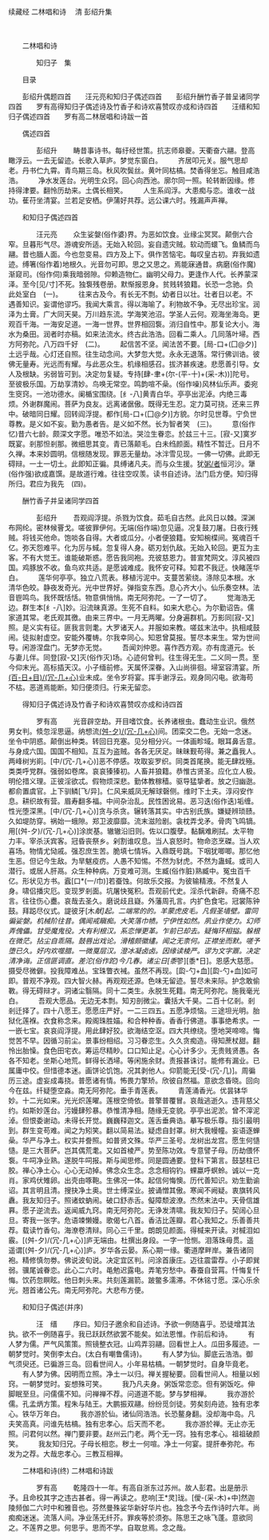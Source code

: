 续藏经   二林唱和诗
　清 彭绍升集

　　 

　　二林唱和诗

　　　　知归子　集

　　目录

　　彭绍升偶题四首　　汪元亮和知归子偶述四首　　彭绍升酬竹香子普呈诸同学四首　　罗有高得知归子偶述诗及竹香子和诗欢喜赞叹亦成和诗四首　　汪缙和知归子偶述四首　　罗有高二林居唱和诗跋一首

　　偶述四首

　　　　彭绍升
　　畴昔事诗书。每纡经世策。抗志师皋夔。天衢奋六翮。登高瞰浮云。一去无留迹。长歌入草庐。梦觉东窗白。
　　齐居叩元关。服气思却老。丹书伫九霄。青鸟期三岛。秋风吹鬓丝。黄叶同枯槁。焚香得坐忘。触目咸浩浩。
　　净水发莲台。光明生众窍。回心向西池。廓尔同一照。轮转断因缘。修持得津要。翻怜历劫来。土偶长相笑。
　　人生系阎浮。大患痴与恋。谁收一战功。萑苻坐清宴。兰若足安栖。伊蒲好共荐。远公课六时。残漏声声禅。

　　和知归子偶述四首

　　　　汪元亮
　　众生娑媻(俗作婆)界。为恶如饮食。业缘尘冥冥。颠倒六合窄。旦暮形气尽。游魂安所适。无始入轮回。妄自遗灾贼。软动而蠉飞。鱼鳞而鸟翮。昔也腼人面。今也忽变易。四方及上下。俱作苦恼宅。每叹皇古初。弃我如遗迹。缚箸(俗作着)地根久。光音勿可即。思之又思之。焉能寐通昔。病磨(俗作魔)渐窥司。(俗作伺)乘我暗弱隙。仰赖造物仁。幽明父母力。更逢作人代。长养蒙深泽。至今[见/寸]不死。独袌残卷册。默惭报恩身。贫贱转狼籍。长恐一念驰。负此处室白　(一)。
　　往来古及今。有长无不剽。幼者日以壮。壮者日以老。不遇善知识。妄谓他谬巧。我闻大乘言。得以海喻了。利物故不争。无尽出珍宝。润泽为土膏。广大同天昊。万川趋东流。学海笑池沼。学圣人云何。观海坐海岛。更观百千海。一海安足道。一海一世界。世界相回袌。消归自性中。那复论大小。海水为桑田。润者时亦稿。如来法流水。终古此浩浩。回看二乘人。几同落叶埽。西方阿弥陀。八万四千好　(二)。
　　起信苦不坚。闻法苦不要。[局-口+(囗@夕)]土远乎哉。心灯还自照。往生动念间。大梦忽大觉。永永无退落。常行佛训诰。彼佛无量寿。光远而有耀。与此恶众生。机缘相感召。拔济甚疾速。悲愿善引导。女人及根缺。劣弱皆可到。决定勿复疑。专持[肆-聿+(尔-(平-十)+(采-木))]陀号。至彼极乐国。万劫享清妙。鸟唤无常空。鸣韵喧不喿。(俗作噪)风林仙乐声。委宛生窔窍。一池功德水。阑楯宝围绕。[纟-八]黄青白华。亭亭出泥淖。内绝三毒烦。外谢群魔闹。菩萨为良友。远离诸倨傲。既得无生忍。定力莫可挠。还来三界中。破暗同日耀。回转阎浮提。都作[局-口+(囗@夕)]方貌。尔时见世尊。宁负世尊教。是义如不妄。勤为愚者告。是义如不然。长为智者笑　(三)。
　　意(俗作忆)昔六七龄。颇深文字愿。唯恐不如法。哭泣生眷恋。於兹三十三。[寂-又]寞岁既宴。剎那怛剎那。微细思其变。青已落颠毛。白未绉颜面。精性不暂迁。日月不久禅。本来妙圆明。信根随发现。罪恶无量劫。冰泮雪见现。一佛一切佛。此即无碍辩。一土一切土。此即知正徧。具缚诸凡夫。而与众生援。犹[粥/者](俗作煮)恒河沙。犟(俗作强)欲成嘉馔。是故道行难。往往空叹羡。读书自述诗。法门启方便。知归得所归。君应为我先　(四)。

　　酬竹香子并呈诸同学四首

　　　　彭绍升
　　吾观阎浮提。杀戮为饮食。茹毛自古然。此风日以棘。深渊布网纶。密林候罾戈。嗟彼罪伊何。无端(俗作端)忽见逼。况复鼓刀屠。日夜行残贼。将钱买他命。饱啖各自得。大者或瓜分。小者便狼籍。安知椀楪间。冤魂百千亿。弥天怨难平。化为厉与蜮。忽复得人身。砺刃划仇敌。无始入轮回。更互为主客。不有大觉王。谁能破斯惑。愿告我同袍。充彼慈恩力。普宣梵网文。淳风被四国。鸡豚放不收。鱼鸟欢共适。是愿诚难成。我怀安可释。知君不我迂。快睹莲华白。
　　莲华何亭亭。独立八荒表。移植污泥中。支蔓苦萦绕。涤除见本根。水清华色皎。静夜发奇光。光中世界好。弹指变东西。息心齐大小。仙乐奏空林。法音鬯鸣鸟。我怀既恬恬。物意俱悄悄。南无阿弥陀。一了一切了。
　　觉海浩无边。群生本[纟-八]妙。沿流昧真源。生死不自料。如来大悲心。为尔勤诏告。儒家道其常。老氏观其徼。由来三界中。一月无两曜。分身遍群机。万影同[寂-又]照。是义实有征。匪我言则耄。大罗诸天人。并服如来教。嗟兹末法中。执相咸鼓闹。徒拟射虚空。安能外覆帱。尔我幸同心。知恩曾莫报。誓尽本来生。常为世间导。闲游涅盘门。无梦亦无觉。
　　吾闻刘仲恩。喜作西方观。亦有庞道元。长与妻儿伴。同登[寂-又]灭(俗作灭)场。心迹何曾判。往生得无生。二义同一贯。至今仰末光。高标插天汉。小子缅前修。天属怀深眷。入山尚徘徊。埽室容清宴。所[(百-日+目)/(冗-几+心)](俗作忧)业未成。坐令岁将宴。挥手谢浮云。观身同闪电。欲海苟不枯。恶道焉能断。知归便须归。行来无留恋。

　　得知归子偶述诗及竹香子和诗欢喜赞叹亦成和诗四首

　　　　罗有高
　　光音辟空劫。开目嗜饮食。长养诸根虫。蠢动生业识。俄然男女判。倐忽淫思逼。纳想流[(舛-夕)/(冗-几+心)](俗作爱)间。团栾交二色。无始一念迷。坐令中阴惑。颠倒出种类。转回日充塞。见分相分兴。一体画畛域。眼耳鼻舌意。与身成六国。国国不相知。互互为盗贼。各各无厌足。昧昧觐苟得。兼之矗我人。两峰树屴崱。[中/(冗-几+心)]恶不停感。攻取妄罗织。同类首尾换。能无肆戕殛。类类呼党群。强弱如卷席。哀哀獉獉初。人畜并狼籍。恭惟古贤圣。应化立人极。明伦措义理。正彼淫欲忒。假物烦深悲。勤体教稼穑。驱导猛挚者。放之归幽逖。都俞置虞官。上下驯鳞[飞/异]。仁风来威凤无解球磬侧。维时下土夫。淳闷安作息。耕织故有营。眉寿翻多福。中间杂治乱。民性困讹易。恶习迭(俗作迭)垢缠。性光堕深黑。[中/(冗-几+心)]贪与杀贪。辗转落其实。中古别氏族。嫌疑辨琐赜。久如堤防穿。祸始一蛾隙。郑卫波靡靡。流末滋险剧。衾枕弄戈矛。骨肉飞鸣镝。用[(舛-夕)/(冗-几+心)]涂炭基。辙辙沿旧则。佐以口腹孽。黏黐难刷拭。太平物力丰。宰杀沃宾客。冠昏丧祭乡。剁割谁叹息。当人哀怒时。物命恣烹磔。当人欢喜场。物情尤恸戚。强忍庶生苦。脆填七情坼。入鼎既号跳。下咽犹唧唧。那忆他生恶。但记今生敌。为旱魃疫疠。人愚不知惕。不然为豺虎。不然为蛊蜮。或司人潜行。或居人肝鬲。众生种种病。万变难可测。生臧(俗作脏)熟臧中。冤虫百千亿。形状见方书。蠧[口*(一/巾)]若蚕蚀。何故乐交报。为彼输精液。不然复人身。啸侣播灾厄。变现罗剎面。坑屠快冤积。吾观前代史。淫杀代新辟。奇痛不忍言。往往伤心衋。哀哉去圣久。磨说歧且嶷。外藩周孔言。内扩色食宅。冠裳陈钟鼓。拜跽尽仪式。諟彼牙[木*献]起。二端常的的。羊蒙虎皮毛。凡假圣墙壁。雷同徧娑媻。机械阶往昔。偶闻戒瞋痴。大笑落巾帻。宁伊性如然。夙业作使力。幻师弄傀儡。甘受魔鬼役。大有利根汉。系恋惮更革。乍前已却去。疑悔环相搤。躲根在微茫。拈尘自乖隔。鼓唇出戏论。滑稽颇徽繣。闻之无柰何。正襟坐而默。嗟予堕已久。好内欢噬腊。一微戛层汉。澄冰凝卤卤。因缘读棱严。谬为文字鼏。决定清净诲。正信匪调直。差沱(俗作跎)今几春。诸尘日[黍*翏][黍*日]。恩感大慈愿。摄受尽微僻。投我障难丛。宝珠瞥衣裓。虽然不再现。[瓝-勺+血][瓝-勺+血]如可即。普观不净观。四大智火赫。再观观还源。色味无留迹。誓尽未来际。护念敢偷斁。得无碍辩才。洞诸尘翳隔。同十二类生。永脱生死籍。南无阿弥陀。施我毫光白。
　　吾观大愿品。无边无本剽。知刃剖微尘。囊括大千昊。二百十亿剎。剎剎迁择了。四十八愿王。愿愿庄严好。一二三四五。五愿净烦恼。三途坦光明。胎狱化莲褓。衣食称念来。殿阁珠胜媌。和合种种香。香香行佛道。事事绝希求。一一嵌七宝。哀哀阎浮提。用此肆好狡。欲海结空沤。四大共缭绕。堕地哭啼啼。悔觉苦不早。因循习前尘。景事纷相绍。习习眷恋生。久久贪痴造。得知蔗杖甜。翻怜出胎懆。食色田宅衣。筹运尽精眇。口口知止足。心心计多少。无贵贱贤愚。各各不知老。坐斯心地荒。鲜得长洒埽。等闲施余财。责报甚诛讨。能修有漏业。已属庸中佼。但惜德本迷。画饼论饥饱。况其剥他人。仰箭能无[受-(冗-几)]。周徧历三途。虚妄成毒挠。普愿诸有情。怖畏力擎矫。欣彼自然福。意欲念昏晓。回向今在兹。纤疑堕空淼。南无阿弥陀。垂手青莲表。
　　青莲涌香光。优昙钵华妙。十二光如来。光光炽莲曜。莲根空倚依。普擎普覆冒。哀哉逃逝久。违背慈父约。如斯妙莲台。污嫚肆殄暴。恭惟清净相。随缘无变貌。亭亭出泥淤。曾不滓泥淖。但恨委谢动。未得长开觉。巍巍释迦文。莲舌垂典诰。摹写极乐尊。指引最明到。群生变苟难。闻之为矧笑。翻以简易法。疑虑自封罩。树大我幔幢。妄语逐蝉喿。华严与净土。权实并誊照。如普贤文殊。华严三圣号。龙树出龙宫。愿生何慥慥。是三大菩萨。岂其偶荒耄。又如首棱严。势至陈功效。专意譬子母。历劫偎怀袌。牛呞净业熟。遂脱牛呞报。斯与闻思修。同是圆通要。登科下第言。鼓瑟柱已胶。禅心净土心。心心无动掉。佛念众生念。念念相钩钓。蜾蠃呼螟蛉。诚以一克肖。家鸡伏雉卵。出壳由啄鞄。生佛况一体。起信何悔懊。历代善知识。劝生勤谕诏。其言明且清。搜抉净土奥。世士缚深业。披诵憎其傲。寒闻不阙疑。衷旗转风纛。我友知归子。照诸蚊蚋闹。破口舒赤舌。儗障颓波潦。杰然末法中。天骨信雄奡。愿子逆流去。返闻威九窍。南无阿弥陀。无诤发清啸。我友知归子。契阔心旦旦。寄我一张字。危语竦懒嫚。歌偈七八首。香洁比莲瓣。君心我知之。乐善善共荐。载读竹香句。海潦卷清辩。同心三千里。朗朗见颜面。得椷来开读。对椷泪如霰。[(舛-夕)/(冗-几+心)]庐无端由。杜撰出身段。一字一怆恻。泪落珠毋贯。遥遥谓[(舛-夕)/(冗-几+心)]庐。岁华各云晏。系心期一缘。衢道摩畔岸。兼告诸同袍。精修慎勿劵。佛说波旬说。决定宜区判。问涂首康庄。迈往震雷荐。小子即巽弱。骥尾诚眷恋。此心二六时。黾勉迟露电。弄笔穷愁中。春蚕自营罥。忏悔复忏悔。饮药忽瞑眩。他日刺头来。共刻莲漏箭。跛鳖多濡滞。不休铭寸愿。深心乐余光。翘首诸公先。南无阿弥陀。大悲布方便。

　　和知归子偶述(并序)

　　　　汪　缙
　　序曰。知归子邀余和自述诗。予欲一例随喜乎。恐徒增其法执。欲不一例随喜乎。我已跃跃然欲罢不能矣。如法恩惟。作前后和诗。
　　有人梦为儒。严气风策策。照镜整衣冠。山鸡弄羽翮。回看世上人。瓜田多履迹。一朝梦觉时。笑倒李太白。(太白有嘲鲁儒诗)。
　　有人梦为仙。脚底云浩浩。御气须臾还。已徧游三岛。回看世间人。小年易枯槁。一朝梦觉时。自身毕竟老。
　　有人梦为佛。因明而立照。净土一以归。禅关握秘要。回看世间人。相量以蚓窍。一朝梦觉时。妄想殊可笑。
　　我乃凡夫身。粥饭常恋恋。但有粥饭吃。伸脚眠至旦。问儒儒不知。问禅禅不荐。问道道不能。梦与梦相禅。
　　我亦游於儒。孔孟炳方策。程朱与陆王。大鹏振双翮。纷纷觅剑徒。劳矣刻舟迹。独有忠孝心。铁华万年白。
　　我亦游於仙。诸仙同浩浩。长恐鳌身翻。没却海中岛。凡夫笑高真。问谁先枯槁。独有忠孝心。后天而不老。
　　我亦游於禅。无止亦无照。问君何以然。禅门要非要。赵州云门老。两个无一窍。独有忠孝心。祖祖破颜笑。
　　我友知归兄。子母长相恋。秽土一何喧。净土一何宴。提肝奉弥陀。布发为之荐。大哉忠孝心。三教互相禅。

　　二林唱和诗(终)
 二林唱和诗跋

　　　　罗有高
　　乾隆四十一年。有高自浙东过苏州。故人彭君。出是册示予。且命校其字之违古甚者。得一再读之。悲响[王*灵]珑。[僾-(采-木)+中]然迦陵频伽二六时中和雅音也。芬然曼殊娑华新好华片也。独念予今去作诗时六年。尚痴痴迷迷。流落人间。净业荡无纤芥。罪疾等於须弥。陈思王之咏飞蓬。意欲同之。不莲界之思。何思乎。思而不学。自取怠焉。念之哉。
